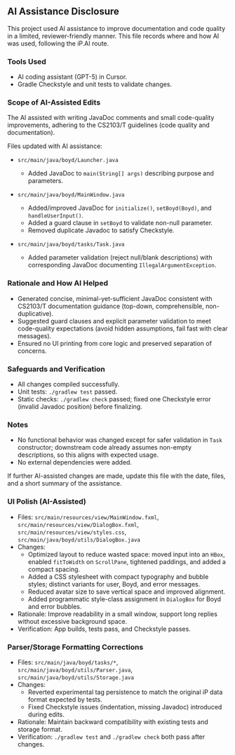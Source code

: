 ## AI Assistance Disclosure

This project used AI assistance to improve documentation and code quality in a limited, reviewer-friendly manner. This file records where and how AI was used, following the iP.AI route.

### Tools Used
- AI coding assistant (GPT-5) in Cursor.
- Gradle Checkstyle and unit tests to validate changes.

### Scope of AI-Assisted Edits
The AI assisted with writing JavaDoc comments and small code-quality improvements, adhering to the CS2103/T guidelines (code quality and documentation).

Files updated with AI assistance:
- `src/main/java/boyd/Launcher.java`
  - Added JavaDoc to `main(String[] args)` describing purpose and parameters.

- `src/main/java/boyd/MainWindow.java`
  - Added/improved JavaDoc for `initialize()`, `setBoyd(Boyd)`, and `handleUserInput()`.
  - Added a guard clause in `setBoyd` to validate non-null parameter.
  - Removed duplicate Javadoc to satisfy Checkstyle.

- `src/main/java/boyd/tasks/Task.java`
  - Added parameter validation (reject null/blank descriptions) with corresponding JavaDoc documenting `IllegalArgumentException`.

### Rationale and How AI Helped
- Generated concise, minimal-yet-sufficient JavaDoc consistent with CS2103/T documentation guidance (top-down, comprehensible, non-duplicative).
- Suggested guard clauses and explicit parameter validation to meet code-quality expectations (avoid hidden assumptions, fail fast with clear messages).
- Ensured no UI printing from core logic and preserved separation of concerns.

### Safeguards and Verification
- All changes compiled successfully.
- Unit tests: `./gradlew test` passed.
- Static checks: `./gradlew check` passed; fixed one Checkstyle error (invalid Javadoc position) before finalizing.

### Notes
- No functional behavior was changed except for safer validation in `Task` constructor; downstream code already assumes non-empty descriptions, so this aligns with expected usage.
- No external dependencies were added.

If further AI-assisted changes are made, update this file with the date, files, and a short summary of the assistance.

### UI Polish (AI-Assisted)
- Files: `src/main/resources/view/MainWindow.fxml`, `src/main/resources/view/DialogBox.fxml`, `src/main/resources/view/styles.css`, `src/main/java/boyd/utils/DialogBox.java`
- Changes:
  - Optimized layout to reduce wasted space: moved input into an `HBox`, enabled `fitToWidth` on `ScrollPane`, tightened paddings, and added a compact spacing.
  - Added a CSS stylesheet with compact typography and bubble styles; distinct variants for user, Boyd, and error messages.
  - Reduced avatar size to save vertical space and improved alignment.
  - Added programmatic style-class assignment in `DialogBox` for Boyd and error bubbles.
- Rationale: Improve readability in a small window, support long replies without excessive background space.
- Verification: App builds, tests pass, and Checkstyle passes.

### Parser/Storage Formatting Corrections
- Files: `src/main/java/boyd/tasks/*`, `src/main/java/boyd/utils/Parser.java`, `src/main/java/boyd/utils/Storage.java`
- Changes:
  - Reverted experimental tag persistence to match the original iP data format expected by tests.
  - Fixed Checkstyle issues (indentation, missing Javadoc) introduced during edits.
- Rationale: Maintain backward compatibility with existing tests and storage format.
- Verification: `./gradlew test` and `./gradlew check` both pass after changes.

